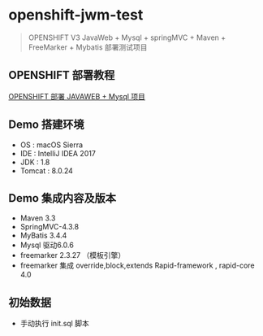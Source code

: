 # openshift-jwm-test

> OPENSHIFT V3 JavaWeb + Mysql + springMVC + Maven + FreeMarker + Mybatis 部署测试项目

## OPENSHIFT 部署教程
[OPENSHIFT 部署 JAVAWEB + Mysql 项目](https://qiliu3.gitbooks.io/35-devrroad/content/bu-shu-javaweb.html)

## Demo 搭建环境

+ OS : macOS Sierra
+ IDE : IntelliJ IDEA 2017
+ JDK : 1.8
+ Tomcat : 8.0.24

## Demo 集成内容及版本

+ Maven 3.3
+ SpringMVC-4.3.8
+ MyBatis 3.4.4
+ Mysql 驱动6.0.6
+ freemarker 2.3.27 （模板引擎）
+ freemarker 集成 override,block,extends Rapid-framework , rapid-core 4.0

## 初始数据

+ 手动执行 init.sql 脚本
